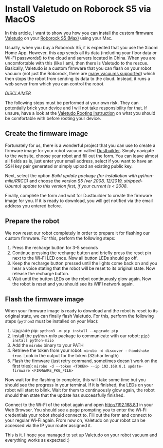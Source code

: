 # Install Valetudo on Roborock S5 via MacOS

In this article, I want to show you how you can install the custom firmware [Valetudo](https://valetudo.cloud/) on your [Roborock S5 (Max)](https://de.roborock.com/pages/roborock-s5-max) using your Mac.

Usually, when you buy a Roborock S5, it is expected that you use the Xiaomi Home App. However, this app sends all its data (including your floor data or Wi-Fi passwords!) to the cloud and servers located in China. When you are uncomfortable with this (like I am), then there is Valetudo to the rescue. Basically, Valetudo is a custom firmware that you can flash on your robot vacuum (not just the Roborock, there are [many vacuums supported](https://valetudo.cloud/pages/general/supported-robots.html)) which then stops the robot from sending its data to the cloud. Instead, it runs a web server from which you can control the robot.

*DISCLAIMER*

The following steps must be performed at your own risk. They can potentially brick your device and I will not take responsibility for that. If unsure, have a look at the [Valetudo Rooting Instruction](https://valetudo.cloud/pages/general/rooting-instructions.html) on what you should be comfortable with before rooting your device.

## Create the firmware image

Fortunately for us, there is a wonderful project that you can use to create a firmware image for your robot vacuum called [Dustbuilder](https://builder.dontvacuum.me/). Simply navigate to the website, choose your robot and fill out the form. You can leave almost all fields as is, just enter your email address, select if you want to have an SSH key pair generated or simply upload an existing public key.

Next, select the option *Build update package (for installation with python-miio/RRCC)* and choose the version *S5 (ver 2008, 12/2019, stripped-Ubuntu) update to this version first, if your current is < 2008*.

Finally, complete the form and wait for Dustbuilder to create the firmware image for you. If it is ready to download, you will get notified via the email address you entered before.

## Prepare the robot

We now reset our robot completely in order to prepare it for flashing our custom firmware. For this, perform the following steps:

1. Press the recharge button for 3-5 seconds
2. Continue pressing the recharge button and briefly press the reset pin next to the Wi-Fi LED once. Now all button LEDs should go off.
3. Keep the recharge button pressed until the lights come back on and you hear a voice stating that the robot will be reset to its original state. Now release the recharge button.
4. Wait until the button LEDs on the robot continuously glow again. Now the robot is reset and you should see its WIFI network again.

## Flash the firmware image

When your firmware image is ready to download and the robot is reset to its original state, we can finally flash Valetudo. For this, perform the following steps (`python3` must be installed on your Mac):

1. Upgrade pip: `python3 -m pip install --upgrade pip`
2. Install the *python-miio* package to communicate with our robot: `pip3 install python-miio`
3. Add the `mirobo` binary to your PATH
4. Retrieve the token from your robot: `mirobo -d discover --handshake true`. Look in the output for the token (32char length)
5. Flash the firmware (just retry command, sometimes doesn't work on the first tries): `mirobo -d --token <TOKEN> --ip 192.168.8.1 update-firmware <FIRMWARE_PKG_FILE>`

Now wait for the flashing to complete, this will take some time but you should see the progress in your terminal. If it is finished, the LEDs on your robot will start to blink. Wait for them to continuously glow again, the robot should then state that the update has successfully finished.

Connect to the Wi-Fi of the robot again and open http://192.168.8.1 in your Web Browser. You should see a page prompting you to enter the Wi-Fi credentials your robot should connect to. Fill out the form and connect to your regular Wi-Fi again. From now on, Valetudo on your robot can be accessed via the IP your router assigned it.

This is it. I hope you managed to set up Valetudo on your robot vacuum and everything works as expected :)